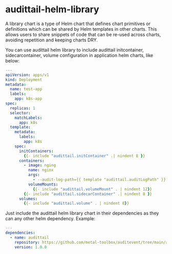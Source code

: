 # audittail-helm-library

A library chart is a type of Helm chart that defines chart primitives or definitions
which can be shared by Helm templates in other charts.
This allows users to share snippets of code that can be re-used across charts, avoiding repetition and keeping charts DRY.

You can use audittail helm library to include audittail initcontainer, sidecarcontainer, volume configuration in application helm charts, like below:

```yaml
---
apiVersion: apps/v1
kind: Deployment
metadata:
  name: test-app
  labels:
    app: k8s-app
spec:
  replicas: 1
  selector:
    matchLabels:
      app: k8s
  template:
    metadata:
      labels:
        app: k8s
    spec:
      initContainers:
        {{- include "audittail.initContainer" .| nindent 8 }}
      containers:
        - image: nging
          name: nginx
          args:
            - --audit-log-path={{ template "audittail.auditLogPath" }}
          volumeMounts:
            {{- include "audittail.volumeMount" . | nindent 12}}
        {{- include "audittail.sidecarContainer" .| nindent 8 }}
      volumes:
        {{- include "audittail.volume" . | nindent 8}}
```

Just include the audittail helm library chart in their dependencies as they can any other helm dependency.
Example:

```yaml
---
dependencies:
  - name: audittail
    repository: https://github.com/metal-toolbox/auditevent/tree/main/audittail-helm-library
    version: 1.0.0
